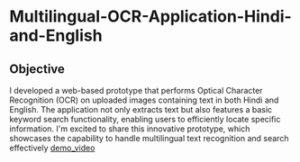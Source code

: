 <h1>Multilingual-OCR-Application-Hindi-and-English</h1>
<h2>Objective</h2>
I developed a web-based prototype that performs Optical Character Recognition (OCR) on uploaded images containing text in both Hindi and English. The application not only extracts text but also features a basic keyword search functionality, enabling users to efficiently locate specific information. I'm excited to share this innovative prototype, which showcases the capability to handle multilingual text recognition and search effectively
<a href="https://www.linkedin.com/posts/saurabh-kumar-singh-b02b93278_i-developed-a-web-based-prototype-that-performs-activity-7276986943786115073-pAvm?utm_source=share&utm_medium=member_desktop" target="_blank">demo_video</a>
